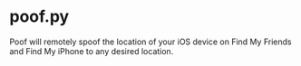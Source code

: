# poof.py
Poof will remotely spoof the location of your iOS device on Find My Friends and Find My iPhone to any desired location.
